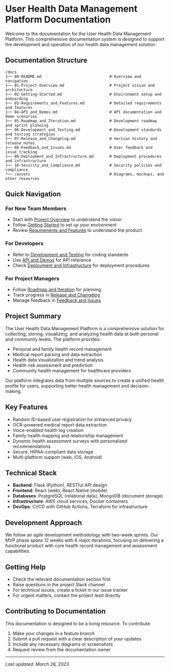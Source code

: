 # User Health Data Management Platform Documentation

Welcome to the documentation for the User Health Data Management Platform. This comprehensive documentation system is designed to support the development and operation of our health data management solution.

## Documentation Structure

```
/docs
├── 00-README.md                              # Overview and navigation
├── 01-Project-Overview.md                    # Project vision and architecture
├── 02-Getting-Started.md                     # Environment setup and onboarding
├── 03-Requirements_and_Features.md           # Detailed requirements and features
├── 04-API_and_Demos.md                       # API documentation and demo scenarios
├── 05-Roadmap_and_Iteration.md               # Development roadmap and sprint planning
├── 06-Development_and_Testing.md             # Development standards and testing strategies
├── 07-Release_and_Changelog.md               # Version history and release notes
├── 08-Feedback_and_Issues.md                 # User feedback and issue tracking
├── 09-Deployment_and_Infrastructure.md       # Deployment procedures and infrastructure
├── 10-Security_and_Compliance.md             # Security policies and compliance
└── /assets                                   # Diagrams, mockups, and other resources
```

## Quick Navigation

### For New Team Members
- Start with [Project Overview](./01-Project-Overview.md) to understand the vision
- Follow [Getting Started](./02-Getting-Started.md) to set up your environment
- Review [Requirements and Features](./03-Requirements_and_Features.md) to understand the product

### For Developers
- Refer to [Development and Testing](./06-Development_and_Testing.md) for coding standards
- Use [API and Demos](./04-API_and_Demos.md) for API reference
- Check [Deployment and Infrastructure](./09-Deployment_and_Infrastructure.md) for deployment procedures

### For Project Managers
- Follow [Roadmap and Iteration](./05-Roadmap_and_Iteration.md) for planning
- Track progress in [Release and Changelog](./07-Release_and_Changelog.md)
- Manage feedback in [Feedback and Issues](./08-Feedback_and_Issues.md)

## Project Summary

The User Health Data Management Platform is a comprehensive solution for collecting, storing, visualizing, and analyzing health data at both personal and community levels. The platform provides:

- Personal and family health record management
- Medical report parsing and data extraction
- Health data visualization and trend analysis
- Health risk assessment and prediction
- Community health management for healthcare providers

Our platform integrates data from multiple sources to create a unified health profile for users, supporting better health management and decision-making.

## Key Features

- Random ID-based user registration for enhanced privacy
- OCR-powered medical report data extraction
- Voice-enabled health log creation
- Family health mapping and relationship management
- Dynamic health assessment surveys with personalized recommendations
- Secure, HIPAA-compliant data storage
- Multi-platform support (web, iOS, Android)

## Technical Stack

- **Backend**: Flask (Python), RESTful API design
- **Frontend**: React (web), React Native (mobile)
- **Databases**: PostgreSQL (relational data), MongoDB (document storage)
- **Infrastructure**: AWS cloud services, Docker containers
- **DevOps**: CI/CD with GitHub Actions, Terraform for infrastructure

## Development Approach

We follow an agile development methodology with two-week sprints. Our MVP phase spans 12 weeks with 6 major iterations, focusing on delivering a functional product with core health record management and assessment capabilities.

## Getting Help

- Check the relevant documentation section first
- Raise questions in the project Slack channel
- For technical issues, create a ticket in our issue tracker
- For urgent matters, contact the project lead directly

## Contributing to Documentation

This documentation is designed to be a living resource. To contribute:

1. Make your changes in a feature branch
2. Submit a pull request with a clear description of your updates
3. Include any necessary diagrams or screenshots
4. Request review from the documentation owner

---

*Last updated: March 26, 2023*